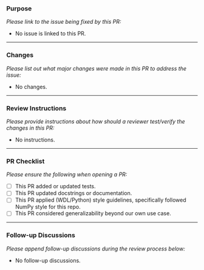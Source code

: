 ### Purpose
_Please link to the issue being fixed by this PR:_

- No issue is linked to this PR.
---
### Changes
_Please list out what major changes were made in this PR to address the issue:_

- No changes.
---
### Review Instructions
_Please provide instructions about how should a reviewer test/verify the changes in this PR:_

- No instructions.

---
### PR Checklist
_Please ensure the following when opening a PR:_

- [ ] This PR added or updated tests.
- [ ] This PR updated docstrings or documentation.
- [ ] This PR applied (WDL/Python) style guidelines, specifically followed NumPy style for this repo.
- [ ] This PR considered generalizability beyond our own use case.

---
### Follow-up Discussions
_Please append follow-up discussions during the review process below:_

- No follow-up discussions.
